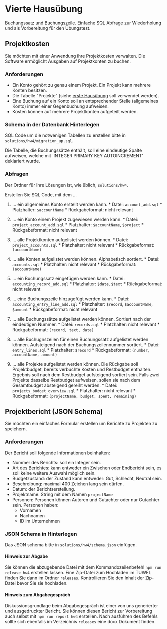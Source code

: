 # Vierte Hausübung

Buchungssatz und Buchungszeile. Einfache SQL Abfrage zur Wiederholung 
und als Vorbereitung für den Übungstest.


## Projektkosten

Sie möchten mit einer Anwendung ihre Projektkosten verwalten. Die Software 
ermöglicht Ausgaben auf Projektkonten zu buchen.

### Anforderungen

  * Ein Konto gehört zu genau einem Projekt. Ein Projekt kann mehrere Konten 
  besitzen.
  * Die Tabelle "Projekte" (siehe [erste Hausübung](/assignments/hw1.md) soll verwendet werden).
  * Eine Buchung auf ein Konto soll an entsprechender Stelle (allgemeines Konto) 
  immer einer Gegenbuchung aufweisen.
  * Kosten können auf mehrere Projektkonten aufgeteilt werden.


### Schema in der Datenbank Hinterlegen

SQL Code um die notwenigen Tabellen zu erstellen bitte in 
`solutions/hw4/migration_up.sql`.

Die Tabelle, die Buchungssätze enthält, soll eine eindeutige Spalte aufweisen,
welche mit 'INTEGER PRIMARY KEY AUTOINCREMENT' deklariert wurde.

### Abfragen
Der Ordner für Ihre Lösungen ist, wie üblich, `solutions/hw4`.

Erstellen Sie SQL Code, mit dem ...

  1. ... ein allgemeines Konto erstellt werden kann.
    * Datei: `account_add.sql`
    * Platzhalter: `$accountName`
    * Rückgabeformat: nicht relevant

  2. ... ein Konto einem Projekt zugewiesen werden kann. 
    * Datei: `project_account_add.sql`
    * Platzhalter: `$accountName`, `$project`
    * Rückgabeformat: nicht relevant

  3. ... alle Projektkonten aufgelistet werden können.
    * Datei: `project_accounts.sql`
    * Platzhalter: nicht relevant
    * Rückgabeformat: `(accountName)`  

  4. ... alle Konten aufgelistet werden können. Alphabetisch sortiert.
    * Datei: `accounts.sql`
    * Platzhalter: nicht relevant
    * Rückgabeformat: `(accountName)`

  5. ... ein Buchungssatz eingefügen werden kann. 
    * Datei: `accounting_record_add.sql`
    * Platzhalter: `$date`, `$text`
    * Rückgabeformat: nicht relevant

  6. ... eine Buchungszeile hinzugefügt werden kann.
    * Datei: `accounting_entry_line_add.sql`
    * Platzhalter: `$record`, `$accountName`, `$amount`
    * Rückgabeformat: nicht relevant

  7. ... alle Buchungssätze aufgelistet werden können. Sortiert nach der 
  eindeutigen Nummer.
    * Datei: `records.sql`
    * Platzhalter: nicht relevant
    * Rückgabeformat: `(record, text, date)`

  8. ... alle Buchugnszeilen für einen Buchungssatz aufgelistet werden können. 
  Aufsteigend nach der Buchungszeilennummer sortiert.
    * Datei: `entry_lines.sql`
    * Platzhalter: `$record`
    * Rückgabeformat: `(number, accountName, amount)`

  9. ... alle Projekte aufgelistet werden können. Die Rückgabe soll 
  Projektbudget, bereits verbuchte Kosten und Restbudget enthalten. Ergebnis
  soll nach dem Restbudget aufsteigend sortiert sein. Falls zwei Projekte 
  dasselbe Restbudget aufweisen, sollen sie nach dem Gesamtbudget absteigend 
  gereiht werden.
    * Datei: `projects_budget_overview.sql`
    * Platzhalter: nicht relevant
    * Rückgabeformat: `(projectName, budget, spent, remaining)`


## Projektbericht (JSON Schema)
Sie möchten ein einfaches Formular erstellen um Berichte zu Projekten zu speichern.

### Anforderungen
Der Bericht soll folgende Informationen beinhalten:
- Nummer des Berichts: soll ein Integer sein.
- Art des Berichtes: kann entweder ein Zwischen oder Endbericht sein, es soll keine weitere Auswahl möglich sein.
- Budgetzustand: der Zustand kann entweder: Gut, Schlecht, Neutral sein.
- Beschreibung: maximal 400 Zeichen lang sein dürfen.
- Datum: der Berichtserstellung.
- Projektname: String mit dem Namen `projectName`
- Personen: Personen können Autoren und Gutachter oder nur Gutachter sein. Personen haben:
    - Vornamen
    - Nachnamen
    - ID im Unternehmen

### JSON Schema in Hinterlegen 
Das JSON schema bitte in `solutions/hw4/schema.json` einfügen.


#### Hinweis zur Abgabe
Sie können die abzugebende Datei mit dem Kommandozeilenbefehl 
`npm run release hw4` erstellen lassen. Eine Zip-Datei zum Hochladen im TUWEL 
finden Sie dann im Ordner `releases`. Kontrollieren Sie den Inhalt der 
Zip-Datei bevor Sie sie hochladen.

#### Hinweis zum Abgabegespräch
Diskussionsgrundlage beim Abgabegespräch ist einer von uns generierter und 
ausgedruckter Bericht. Sie können diesen Bericht zur Vorbereitung auch selbst 
mit `npm run report hw4` erstellen. Nach ausführen des Befehls sollte sich 
ebenfalls im Verzeichnis `releases` eine docx Dokument finden.
